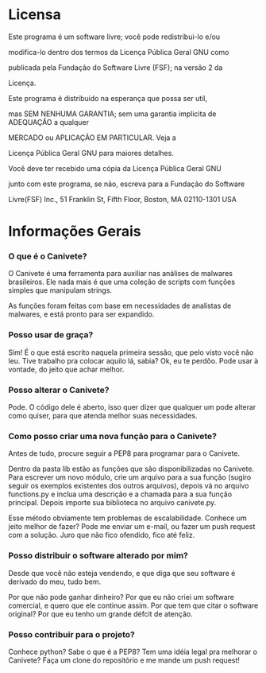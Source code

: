 # Licensa #

Este programa é um software livre; você pode redistribui-lo e/ou 

modifica-lo dentro dos termos da Licença Pública Geral GNU como 

publicada pela Fundação do Software Livre (FSF); na versão 2 da 

Licença.



Este programa é distribuido na esperança que possa ser  util, 

mas SEM NENHUMA GARANTIA; sem uma garantia implicita de ADEQUAÇÂO a qualquer

MERCADO ou APLICAÇÃO EM PARTICULAR. Veja a

Licença Pública Geral GNU para maiores detalhes.



Você deve ter recebido uma cópia da Licença Pública Geral GNU

junto com este programa, se não, escreva para a Fundação do Software

Livre(FSF) Inc., 51 Franklin St, Fifth Floor, Boston, MA  02110-1301  USA


# Informações Gerais #

### O que é o Canivete? ###

O Canivete é uma ferramenta para auxiliar nas análises de malwares brasileiros.
Ele nada mais é que uma coleção de scripts com funções simples que manipulam
strings.

As funções foram feitas com base em necessidades de analistas de malwares, e
está pronto para ser expandido.

### Posso usar de graça? ###

Sim! É o que está escrito naquela primeira sessão, que pelo visto você não leu.
Tive trabalho pra colocar aquilo lá, sabia? Ok, eu te perdôo. Pode usar à
vontade, do jeito que achar melhor.

### Posso alterar o Canivete? ###

Pode. O código dele é aberto, isso quer dizer que qualquer um pode alterar como
quiser, para que atenda melhor suas necessidades.

### Como posso criar uma nova função para o Canivete? ###

Antes de tudo, procure seguir a PEP8 para programar para o Canivete.

Dentro da pasta lib estão as funções que são disponibilizadas no Canivete. Para
escrever um novo módulo, crie um arquivo para a sua função (sugiro seguir os
exemplos existentes dos outros arquivos), depois vá no arquivo functions.py e
inclua uma descrição e a chamada para a sua função principal. Depois importe
sua biblioteca no arquivo canivete.py.

Esse método obviamente tem problemas de escalabilidade. Conhece um jeito melhor
de fazer? Pode me enviar um e-mail, ou fazer um push request com a solução.
Juro que não fico ofendido, fico até feliz.

### Posso distribuir o software alterado por mim? ###

Desde que você não esteja vendendo, e que diga que seu software é derivado do
meu, tudo bem.

Por que não pode ganhar dinheiro? Por que eu não criei um software comercial, e
quero que ele continue assim.
Por que tem que citar o software original? Por que eu tenho um grande défcit de
atenção.

### Posso contribuir para o projeto? ###

Conhece python? Sabe o que é a PEP8? Tem uma idéia legal pra melhorar o
Canivete? Faça um clone do repositório e me mande um push request!